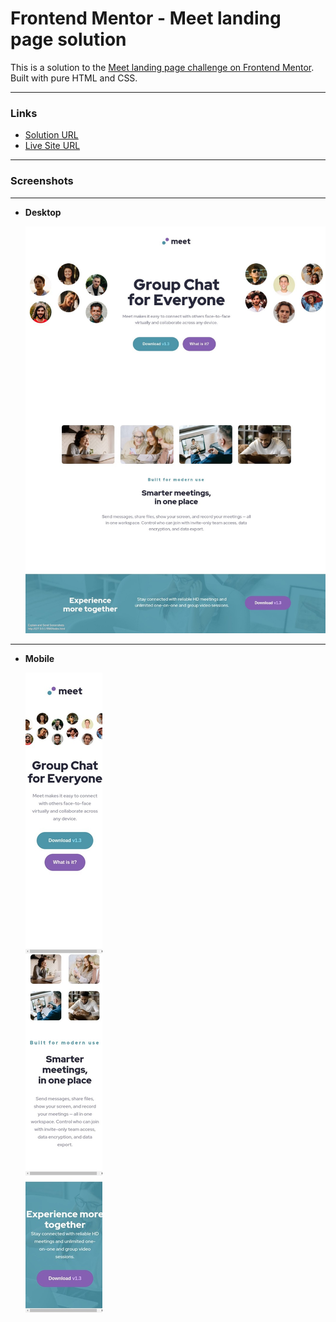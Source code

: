 # Frontend Mentor - Meet landing page solution

This is a solution to the [Meet landing page challenge on Frontend Mentor](https://www.frontendmentor.io/challenges/meet-landing-page-rbTDS6OUR). Built with pure HTML and CSS.

---

### Links

- [Solution URL](https://github.com/christianmu/meet-landing-page)
- [Live Site URL](https://christianmu.github.io/meet-landing-page/)

---

### Screenshots

---

- **Desktop**

  ![](pics/screenshots/screenshot-desktop.jpeg)

---

- **Mobile**

  ![](pics/screenshots/screenshot-mobile.jpeg)
